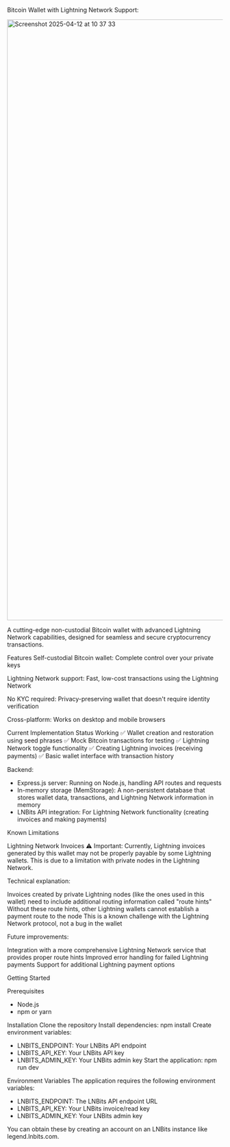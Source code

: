 Bitcoin Wallet with Lightning Network Support:

<img width="1402" alt="Screenshot 2025-04-12 at 10 37 33" src="https://github.com/user-attachments/assets/cac94f32-dbf3-4cd6-952d-cdc19546cf7b" />


A cutting-edge non-custodial Bitcoin wallet with advanced Lightning Network capabilities, designed for seamless and secure cryptocurrency transactions.

Features
Self-custodial Bitcoin wallet: Complete control over your private keys

Lightning Network support: Fast, low-cost transactions using the Lightning Network

No KYC required: Privacy-preserving wallet that doesn't require identity verification

Cross-platform: Works on desktop and mobile browsers

Current Implementation Status
Working
✅ Wallet creation and restoration using seed phrases
✅ Mock Bitcoin transactions for testing
✅ Lightning Network toggle functionality
✅ Creating Lightning invoices (receiving payments)
✅ Basic wallet interface with transaction history

Backend:

- Express.js server: Running on Node.js, handling API routes and requests
- In-memory storage (MemStorage): A non-persistent database that stores wallet data, transactions, and Lightning Network information in memory
- LNBits API integration: For Lightning Network functionality (creating invoices and making payments)

Known Limitations

Lightning Network Invoices
⚠️ Important: Currently, Lightning invoices generated by this wallet may not be properly payable by some Lightning wallets. This is due to a limitation with private nodes in the Lightning Network.

Technical explanation:

Invoices created by private Lightning nodes (like the ones used in this wallet) need to include additional routing information called "route hints"
Without these route hints, other Lightning wallets cannot establish a payment route to the node
This is a known challenge with the Lightning Network protocol, not a bug in the wallet

Future improvements:

Integration with a more comprehensive Lightning Network service that provides proper route hints
Improved error handling for failed Lightning payments
Support for additional Lightning payment options

Getting Started

Prerequisites
- Node.js
- npm or yarn

Installation
Clone the repository
Install dependencies: npm install
Create environment variables:
- LNBITS_ENDPOINT: Your LNBits API endpoint
- LNBITS_API_KEY: Your LNBits API key
- LNBITS_ADMIN_KEY: Your LNBits admin key
Start the application: npm run dev

Environment Variables
The application requires the following environment variables:

- LNBITS_ENDPOINT: The LNBits API endpoint URL
- LNBITS_API_KEY: Your LNBits invoice/read key
- LNBITS_ADMIN_KEY: Your LNBits admin key

You can obtain these by creating an account on an LNBits instance like legend.lnbits.com.
